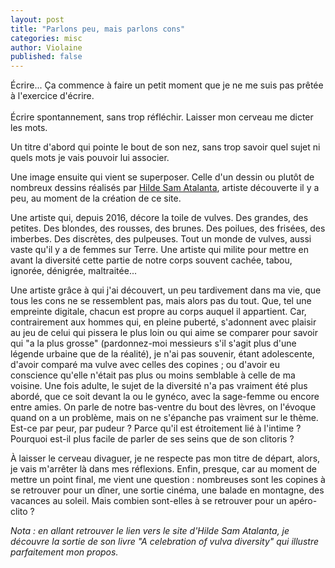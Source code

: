 ```yaml
---
layout: post
title: "Parlons peu, mais parlons cons"
categories: misc
author: Violaine
published: false
---
```

Écrire...
Ça commence à faire un petit moment que je ne me suis pas prêtée à l'exercice d'écrire.  
<br>
Écrire spontannement, sans trop réfléchir. Laisser mon cerveau me dicter les mots.  

Un titre d'abord qui pointe le bout de son nez, sans trop savoir quel sujet ni quels mots je vais pouvoir lui associer.  

Une image ensuite qui vient se superposer. Celle d'un dessin ou plutôt de nombreux dessins réalisés par <a href="https://www.thevulvagallery.com/about">Hilde Sam Atalanta</a>, artiste découverte il y a peu, au moment de la création de ce site.  

Une artiste qui, depuis 2016, décore la toile de vulves. Des grandes, des petites. Des blondes, des rousses, des brunes. Des poilues, des frisées, des imberbes. Des discrètes, des pulpeuses. Tout un monde de vulves, aussi vaste qu'il y a de femmes sur Terre. Une artiste qui milite pour mettre en avant la diversité cette partie de notre corps souvent cachée, tabou, ignorée, dénigrée, maltraitée...
  

Une artiste grâce à qui j'ai découvert, un peu tardivement dans ma vie, que tous les cons ne se ressemblent pas, mais alors pas du tout. Que, tel une empreinte digitale, chacun est propre au corps auquel il appartient. Car, contrairement aux hommes qui, en pleine puberté, s'adonnent avec plaisir au jeu de celui qui pissera le plus loin ou qui aime se comparer pour savoir qui "a la plus grosse" (pardonnez-moi messieurs s'il s'agit plus d'une légende urbaine que de la réalité), je n'ai pas souvenir, étant adolescente, d'avoir comparé ma vulve avec celles des copines ; ou d'avoir eu conscience qu'elle n'était pas plus ou moins semblable à celle de ma voisine. Une fois adulte, le sujet de la diversité n'a pas vraiment été plus abordé, que ce soit devant la ou le gynéco, avec la sage-femme ou encore entre amies. On parle de notre bas-ventre du bout des lèvres, on l'évoque quand on a un problème, mais on ne s'épanche pas vraiment sur le thème. Est-ce par peur, par pudeur ? Parce qu'il est étroitement lié à l'intime ? Pourquoi est-il plus facile de parler de ses seins que de son clitoris ? 

À laisser le cerveau divaguer, je ne respecte pas mon titre de départ, alors, je vais m'arrêter là dans mes réflexions. 
Enfin, presque, car au moment de mettre un point final, me vient une question : nombreuses sont les copines à se retrouver pour un dîner, une sortie cinéma, une balade en montagne, des vacances au soleil. Mais combien sont-elles à se retrouver pour un apéro-clito ?

*Nota : en allant retrouver le lien vers le site d'Hilde Sam Atalanta, je découvre la sortie de son livre "A celebration of vulva diversity" qui illustre parfaitement mon propos.* 
